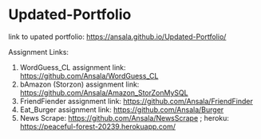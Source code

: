 # Updated-Portfolio

link to upated portfolio: https://ansala.github.io/Updated-Portfolio/

Assignment Links:
1. WordGuess_CL assignment link: https://github.com/Ansala/WordGuess_CL
2. bAmazon (Storzon) assignment link: https://github.com/Ansala/Amazon_StorZonMySQL
3. FriendFiender assignment link: https://github.com/Ansala/FriendFinder
4. Eat_Burger assignment link: https://github.com/Ansala/Burger
5. News Scrape: https://github.com/Ansala/NewsScrape  ; heroku: https://peaceful-forest-20239.herokuapp.com/
